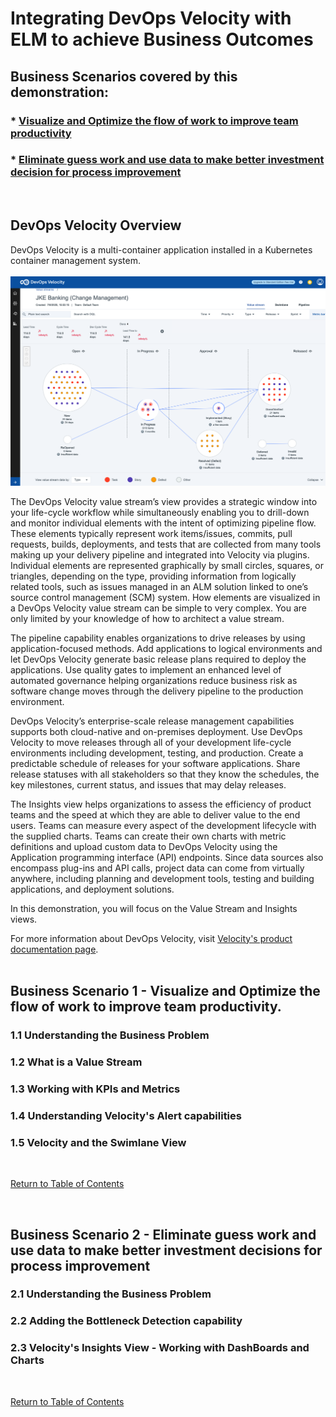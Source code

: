 # Integrating DevOps Velocity with ELM to achieve Business Outcomes

## Business Scenarios covered by this demonstration:
### * [Visualize and Optimize the flow of work to improve team productivity](#-visualize-and-optimize-the-flow-of-work-to-improve-team-productivity)
### * [Eliminate guess work and use data to make better investment decision for process improvement](#-eliminate-guess-work-and-use-data-to-make-better-investment-decision-for-process-improvement)
<br/>

## DevOps Velocity Overview

DevOps Velocity is a multi-container application installed in a Kubernetes container management system. 
<br/>
<br/>
![Velocity Value Stream screenshot](media/velocity_overview.png)

The DevOps Velocity value stream’s view provides a strategic window into your life-cycle workflow while simultaneously enabling you to drill-down and monitor individual elements with the intent of optimizing pipeline flow. These elements typically represent work items/issues, commits, pull requests, builds, deployments, and tests that are collected from many tools making up your delivery pipeline and integrated into Velocity via plugins. Individual elements are represented graphically by small circles, squares, or triangles, depending on the type, providing information from logically related tools, such as issues managed in an ALM solution linked to one’s source control management (SCM) system. How elements are visualized in a DevOps Velocity value stream can be simple to very complex. You are only limited by your knowledge of how to architect a value stream.

The pipeline capability enables organizations to drive releases by using application-focused methods. Add applications to logical environments and let DevOps Velocity generate basic release plans required to deploy the applications. Use quality gates to implement an enhanced level of automated governance helping organizations reduce business risk as software change moves through the delivery pipeline to the production environment.

DevOps Velocity’s enterprise-scale release management capabilities supports both cloud-native and on-premises deployment. Use DevOps Velocity to move releases through all of your development life-cycle environments including development, testing, and production. Create a predictable schedule of releases for your software applications. Share release statuses with all stakeholders so that they know the schedules, the key milestones, current status, and issues that may delay releases.

The Insights view helps organizations to assess the efficiency of product teams and the speed at which they are able to deliver value to the end users. Teams can measure every aspect of the development lifecycle with the supplied charts. Teams can create their own charts with metric definitions and upload custom data to DevOps Velocity using the Application programming interface (API) endpoints. Since data sources also encompass plug-ins and API calls, project data can come from virtually anywhere, including planning and development tools, testing and building applications, and deployment solutions.

In this demonstration, you will focus on the Value Stream and Insights views.

For more information about DevOps Velocity, visit [Velocity's product documentation page](https://www.ibm.com/docs/en/devops-velocity/5.1.0?topic=high-level-overview).
<br/>
<br/>

## Business Scenario 1 - Visualize and Optimize the flow of work to improve team productivity.

### 1.1 Understanding the Business Problem

### 1.2 What is a Value Stream

### 1.3 Working with KPIs and Metrics

### 1.4 Understanding Velocity's Alert capabilities

### 1.5 Velocity and the Swimlane View
<br/>

[Return to Table of Contents](#integrating-devops-velocity-with-elm-to-achieve-business-outcomes)

<br/>

## Business Scenario 2 - Eliminate guess work and use data to make better investment decisions for process improvement

### 2.1 Understanding the Business Problem

### 2.2 Adding the Bottleneck Detection capability

### 2.3 Velocity's Insights View - Working with DashBoards and Charts
<br/>

[Return to Table of Contents](#integrating-devops-velocity-with-elm-to-achieve-business-outcomes)
